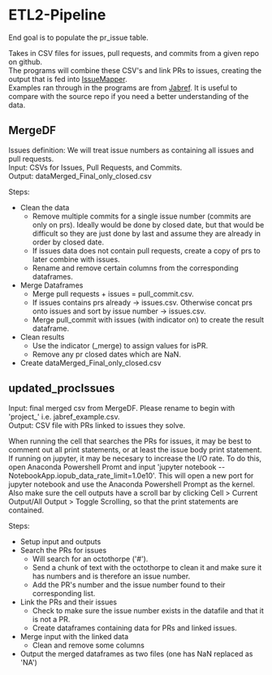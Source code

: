 # ETL2-Pipeline
End goal is to populate the pr_issue table.

Takes in CSV files for issues, pull requests, and commits from a given repo on github.\
The programs will combine these CSV's and link PRs to issues, creating the output that is fed into [IssueMapper](https://github.com/fabiojavamarcos/mapIssues2).\
Examples ran through in the programs are from [Jabref](https://github.com/JabRef/jabref). It is useful to compare with the source repo if you need a better understanding of the data.

## MergeDF
Issues definition: We will treat issue numbers as containing all issues and pull requests.\
Input: CSVs for Issues, Pull Requests, and Commits.\
Output: dataMerged_Final_only_closed.csv

Steps:
- Clean the data
  - Remove multiple commits for a single issue number (commits are only on prs). Ideally would be done by closed date, but that would be difficult so they are just done by last and assume they are already in order by closed date.
  - If issues data does not contain pull requests, create a copy of prs to later combine with issues.
  - Rename and remove certain columns from the corresponding dataframes.
- Merge Dataframes
  - Merge pull requests + issues = pull_commit.csv.
  - If issues contains prs already -> issues.csv. Otherwise concat prs onto issues and sort by issue number -> issues.csv.
  - Merge pull_commit with issues (with indicator on) to create the result dataframe.
- Clean results
  - Use the indicator (_merge) to assign values for isPR.
  - Remove any pr closed dates which are NaN.
- Create dataMerged_Final_only_closed.csv

## updated_procIssues
Input: final merged csv from MergeDF. Please rename to begin with 'project_' i.e. jabref_example.csv.\
Output: CSV file with PRs linked to issues they solve.

When running the cell that searches the PRs for issues, it may be best to comment out all print statements, or at least the issue body print statement. If running on jupyter, it may be necesary to increase the I/O rate. To do this, open Anaconda Powershell Promt and input 'jupyter notebook --NotebookApp.iopub_data_rate_limit=1.0e10'. This will open a new port for jupyter notebook and use the Anaconda Powershell Prompt as the kernel. Also make sure the cell outputs have a scroll bar by clicking Cell > Current Output/All Output > Toggle Scrolling, so that the print statements are contained.

Steps:
- Setup input and outputs
- Search the PRs for issues
  - Will search for an octothorpe ('#').
  - Send a chunk of text with the octothorpe to clean it and make sure it has numbers and is therefore an issue number.
  - Add the PR's number and the issue number found to their corresponding list.
- Link the PRs and their issues
  - Check to make sure the issue number exists in the datafile and that it is not a PR.
  - Create dataframes containing data for PRs and linked issues.
- Merge input with the linked data
  - Clean and remove some columns
- Output the merged dataframes as two files (one has NaN replaced as 'NA')
